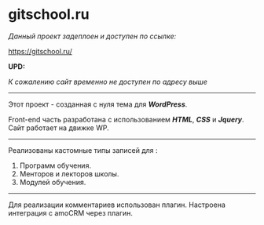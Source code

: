 # gitschool.ru

_Данный проект задеплоен и доступен по ссылке:_

<https://gitschool.ru/>

__UPD:__

_К сожалению сайт временно не доступен по адресу выше_

***

Этот проект - созданная с нуля тема для **_WordPress_**.

Front-end часть разработана с использованием **_HTML_**, **_CSS_** и **_Jquery_**.
Сайт работает на движке WP.

***

Реализованы кастомные типы записей для :
  1. Программ обучения.
  2. Менторов и лекторов школы.
  3. Модулей обучения.
  
***

Для реализации комментариев использован плагин.
Настроена интеграция с amoCRM через плагин.
  
